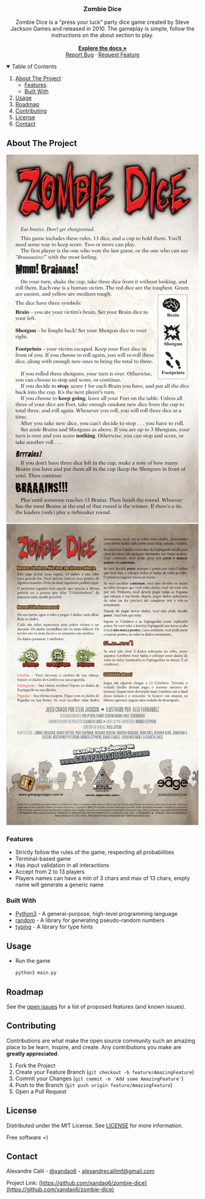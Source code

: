 <br />
<p align="center">
  <h3 align="center">Zombie Dice</h3>

  <p align="center">
    Zombie Dice is a "press your luck" party dice game created by Steve Jackson Games and released in 2010.
	The gameplay is simple, follow the instructions on the about section to play.
    <br />
	  <br />
    <a href="https://github.com/xandao6/zombie-dice"><strong>Explore the docs »</strong></a>
    <br />
    <a href="https://github.com/xandao6/zombie-dice/issue">Report Bug</a>
    ·
    <a href="https://github.com/xandao6/zombie-dice/issues">Request Feature</a>
  </p>
</p>


<!-- TABLE OF CONTENTS -->
<details open="open">
  <summary>Table of Contents</summary>
  <ol>
    <li>
      <a href="#about-the-project">About The Project</a>
      <ul>
        <li><a href="#features">Features</a></li>
        <li><a href="#built-with">Built With</a></li>
      </ul>
    </li>
    <li><a href="#usage">Usage</a></li>
    <li><a href="#roadmap">Roadmap</a></li>
    <li><a href="#contributing">Contributing</a></li>
    <li><a href="#license">License</a></li>
    <li><a href="#contact">Contact</a></li>
  </ol>
</details>


<!-- ABOUT THE PROJECT -->
## About The Project

<div align="center">
  <a href="https://github.com/xandao6/zombie-dice">
    <img src="images/rules.png" alt="Zombie Dice Rules">
	<img src="images/rules-ptbr.png" alt="Zombie Dice Rules PT-BR">
  </a>
</div>

### Features

* Strictly follow the rules of the game, respecting all probabilities
* Terminal-based game
* Has input validation in all interactions
* Accept from 2 to 13 players
* Players names can have a min of 3 chars and max of 13 chars, empty name will generate a generic name

### Built With

* [Python3](https://www.python.org/) - A general-purpose, high-level programming language
* [random](https://docs.python.org/3/library/random.html) - A library for generating pseudo-random numbers
* [typing](https://docs.python.org/3/library/typing.html) - A library for type hints

<!-- USAGE EXAMPLES -->
## Usage

* Run the game

	```sh
  python3 main.py
  ```

<!-- ROADMAP -->
## Roadmap

See the [open issues](https://github.com/xandao6/zombie-dice/issues) for a list of proposed features (and known issues).


<!-- CONTRIBUTING -->
## Contributing

Contributions are what make the open source community such an amazing place to be learn, inspire, and create. Any contributions you make are **greatly appreciated**.

1. Fork the Project
2. Create your Feature Branch (`git checkout -b feature/AmazingFeature`)
3. Commit your Changes (`git commit -m 'Add some AmazingFeature'`)
4. Push to the Branch (`git push origin feature/AmazingFeature`)
5. Open a Pull Request

<!-- LICENSE -->
## License

Distributed under the MIT License. See [LICENSE](./LICENSE.md) for more information.

Free software =)


<!-- CONTACT -->
## Contact

Alexandre Calil - [@xandao6](https://www.linkedin.com/in/xandao6/) - alexandrecalilmf@gmail.com

Project Link: [https://github.com/xandao6/zombie-dice](https://github.com/xandao6/zombie-dice)


<!-- LINKS & IMAGES Variables-->
<!-- https://www.markdownguide.org/basic-syntax/#reference-style-links -->
[contributors-shield]: https://img.shields.io/github/contributors/xandao6/repo.svg?style=for-the-badge
[contributors-url]: https://github.com/xandao6/repo/graphs/contributors
[forks-shield]: https://img.shields.io/github/forks/xandao6/repo.svg?style=for-the-badge
[forks-url]: https://github.com/xandao6/repo/network/members
[stars-shield]: https://img.shields.io/github/stars/xandao6/repo.svg?style=for-the-badge
[stars-url]: https://github.com/xandao6/repo/stargazers
[issues-shield]: https://img.shields.io/github/issues/xandao6/repo.svg?style=for-the-badge
[issues-url]: https://github.com/xandao6/repo/issues
[license-shield]: https://img.shields.io/github/license/xandao6/repo.svg?style=for-the-badge
[license-url]: https://github.com/xandao6/repo/blob/master/LICENSE.txt
[linkedin-shield]: https://img.shields.io/badge/-LinkedIn-black.svg?style=for-the-badge&logo=linkedin&colorB=555
[linkedin-url]: https://linkedin.com/in/xandao6
